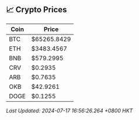 ## 📈 Crypto Prices

| Coin | Price |
| ---- | ----- |
| BTC | $65265.8429 |
| ETH | $3483.4567 |
| BNB | $579.2995 |
| CRV | $0.2935 |
| ARB | $0.7635 |
| OKB | $42.9261 |
| DOGE | $0.1255 |

_Last Updated: 2024-07-17 16:56:26.264 +0800 HKT_